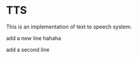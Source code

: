 # TTS

This is an implementation of text to speech system.


add a new line hahaha


add a second line 
 
